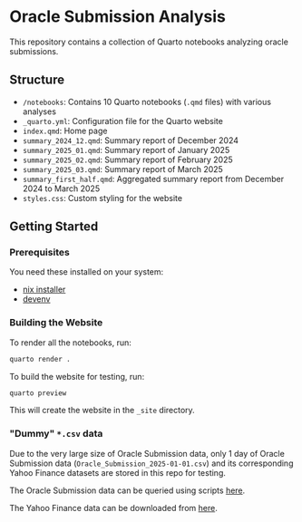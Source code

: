 # Oracle Submission Analysis

This repository contains a collection of Quarto notebooks analyzing oracle submissions.

## Structure

- `/notebooks`: Contains 10 Quarto notebooks (`.qmd` files) with various analyses
- `_quarto.yml`: Configuration file for the Quarto website
- `index.qmd`: Home page
- `summary_2024_12.qmd`: Summary report of December 2024
- `summary_2025_01.qmd`: Summary report of January 2025
- `summary_2025_02.qmd`: Summary report of February 2025
- `summary_2025_03.qmd`: Summary report of March 2025
- `summary_first_half.qmd`: Aggregated summary report from December 2024 to March 2025
- `styles.css`: Custom styling for the website

## Getting Started

### Prerequisites

You need these installed on your system:

- [nix installer](https://zero-to-nix.com/concepts/nix-installer)
- [devenv](https://devenv.sh/getting-started/)

### Building the Website

To render all the notebooks, run:

```bash
quarto render .
```

To build the website for testing, run:

```bash
quarto preview
```

This will create the website in the `_site` directory.

### "Dummy" `*.csv` data

Due to the very large size of Oracle Submission data, only 1 day of Oracle Submission data (`Oracle_Submission_2025-01-01.csv`) and its corresponding Yahoo Finance datasets are stored in this repo for testing.

The Oracle Submission data can be queried using scripts [here](https://github.com/autonity/tibernet-infra/tree/master/sdp).

The Yahoo Finance data can be downloaded from [here](https://github.com/autonity/tibernet-infra/tree/master/benchmark-data).
